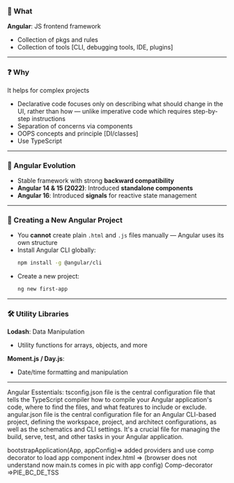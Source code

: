### 🧩 What  
**Angular**: JS frontend framework  
- Collection of pkgs and rules  
- Collection of tools [CLI, debugging tools, IDE, plugins]

---

### ❓ Why  
It helps for complex projects  
- Declarative code focuses only on describing what should change in the UI, rather than how — unlike imperative code which requires step-by-step instructions  
- Separation of concerns via components  
- OOPS concepts and principle [DI/classes]  
- Use TypeScript  

---

### 🔄 Angular Evolution  
- Stable framework with strong **backward compatibility**  
- **Angular 14 & 15 (2022)**: Introduced **standalone components**  
- **Angular 16**: Introduced **signals** for reactive state management  

---

### 🚀 Creating a New Angular Project  
- You **cannot** create plain `.html` and `.js` files manually — Angular uses its own structure  
- Install Angular CLI globally:
  ```bash
  npm install -g @angular/cli
  ```
- Create a new project:
  ```bash
  ng new first-app
  ```

---

### 🛠️ Utility Libraries  
**Lodash**: Data Manipulation  
- Utility functions for arrays, objects, and more  

**Moment.js / Day.js**:  
- Date/time formatting and manipulation  

---
Angular Esstentials:
tsconfig.json file is the central configuration file that tells the TypeScript compiler how to compile your Angular application's code, where to find the files, and what features to include or exclude.
angular.json file is the central configuration file for an Angular CLI-based project, defining the workspace, project, and architect configurations, as well as the schematics and CLI settings. It's a crucial file for managing the build, serve, test, and other tasks in your Angular application.

bootstrapApplication(App, appConfig)=> added providers  and use comp decorator to load app component 
index.html => <app-root></app-root>(browser does not understand now main.ts comes in pic with app config)
Comp-decorator =>PIE_BC_DE_TSS

